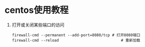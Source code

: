 # centos使用教程

1. 打开或关闭某些端口的访问

   ```shell
   firewall-cmd --permanent --add-port=8080/tcp	# 打开8080端口
   firewall-cmd --reload							# 重新加载
   ```

   

